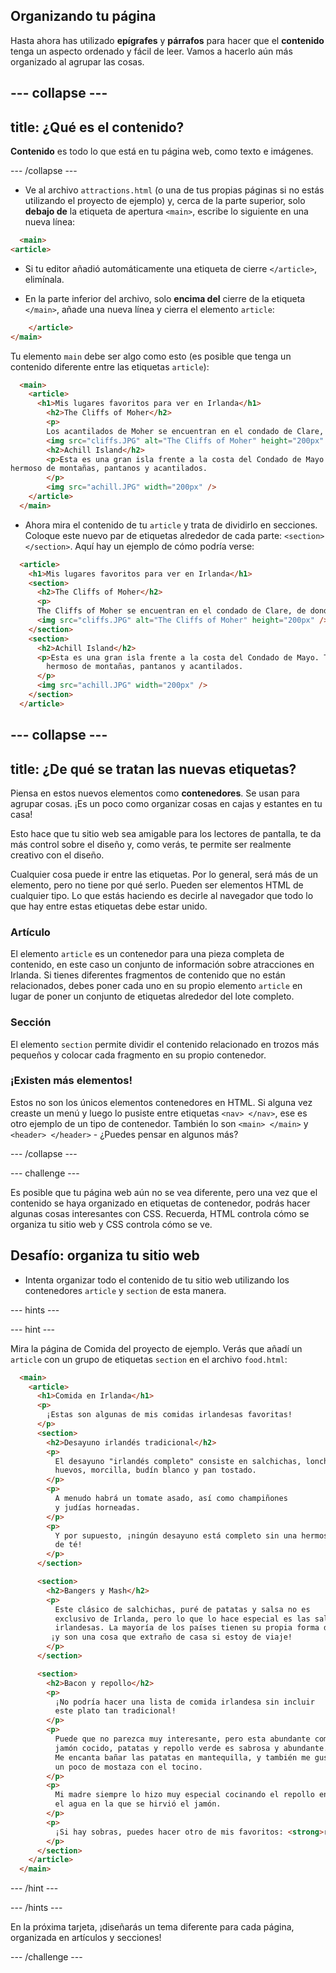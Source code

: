 ## Organizando tu página

Hasta ahora has utilizado **epígrafes** y **párrafos** para hacer que el **contenido** tenga un aspecto ordenado y fácil de leer. Vamos a hacerlo aún más organizado al agrupar las cosas.

## \--- collapse \---

## title: ¿Qué es el contenido?

**Contenido** es todo lo que está en tu página web, como texto e imágenes.

\--- /collapse \---

+ Ve al archivo `attractions.html` (o una de tus propias páginas si no estás utilizando el proyecto de ejemplo) y, cerca de la parte superior, solo **debajo de** la etiqueta de apertura `<main>`, escribe lo siguiente en una nueva línea: 

```html
  <main>
<article>
```

+ Si tu editor añadió automáticamente una etiqueta de cierre `</article>`, elimínala.

+ En la parte inferior del archivo, solo **encima del** cierre de la etiqueta `</main>`, añade una nueva línea y cierra el elemento `article`:

```html
    </article>
</main>
```

Tu elemento `main` debe ser algo como esto (es posible que tenga un contenido diferente entre las etiquetas `article`):

```html
  <main>
    <article>
      <h1>Mis lugares favoritos para ver en Irlanda</h1>
        <h2>The Cliffs of Moher</h2>
        <p>
        Los acantilados de Moher se encuentran en el condado de Clare, de donde soy. ¡Mira qué geniales son!</p>
        <img src="cliffs.JPG" alt="The Cliffs of Moher" height="200px" />
        <h2>Achill Island</h2>
        <p>Esta es una gran isla frente a la costa del Condado de Mayo. Tiene un paisaje salvaje y
hermoso de montañas, pantanos y acantilados.
        </p>
        <img src="achill.JPG" width="200px" />
    </article>
  </main>
```

+ Ahora mira el contenido de tu `article` y trata de dividirlo en secciones. Coloque este nuevo par de etiquetas alrededor de cada parte: `<section> </section>`. Aquí hay un ejemplo de cómo podría verse:

```html
  <article>
    <h1>Mis lugares favoritos para ver en Irlanda</h1>
    <section>
      <h2>The Cliffs of Moher</h2>
      <p>
      The Cliffs of Moher se encuentran en el condado de Clare, de donde soy. ¡Mira qué geniales son!</p>
      <img src="cliffs.JPG" alt="The Cliffs of Moher" height="200px" />
    </section>
    <section>
      <h2>Achill Island</h2>
      <p>Esta es una gran isla frente a la costa del Condado de Mayo. Tiene un paisaje salvaje y
        hermoso de montañas, pantanos y acantilados.
      </p>
      <img src="achill.JPG" width="200px" />
    </section>
  </article>
```

## \--- collapse \---

## title: ¿De qué se tratan las nuevas etiquetas?

Piensa en estos nuevos elementos como **contenedores**. Se usan para agrupar cosas. ¡Es un poco como organizar cosas en cajas y estantes en tu casa!

Esto hace que tu sitio web sea amigable para los lectores de pantalla, te da más control sobre el diseño y, como verás, te permite ser realmente creativo con el diseño.

Cualquier cosa puede ir entre las etiquetas. Por lo general, será más de un elemento, pero no tiene por qué serlo. Pueden ser elementos HTML de cualquier tipo. Lo que estás haciendo es decirle al navegador que todo lo que hay entre estas etiquetas debe estar unido.

### Artículo

El elemento `article` es un contenedor para una pieza completa de contenido, en este caso un conjunto de información sobre atracciones en Irlanda. Si tienes diferentes fragmentos de contenido que no están relacionados, debes poner cada uno en su propio elemento `article` en lugar de poner un conjunto de etiquetas alrededor del lote completo.

### Sección

El elemento `section` permite dividir el contenido relacionado en trozos más pequeños y colocar cada fragmento en su propio contenedor.

### ¡Existen más elementos!

Estos no son los únicos elementos contenedores en HTML. Si alguna vez creaste un menú y luego lo pusiste entre etiquetas `<nav> </nav>`, ese es otro ejemplo de un tipo de contenedor. También lo son `<main> </main>` y `<header> </header>` - ¿Puedes pensar en algunos más?

\--- /collapse \---

\--- challenge \---

Es posible que tu página web aún no se vea diferente, pero una vez que el contenido se haya organizado en etiquetas de contenedor, podrás hacer algunas cosas interesantes con CSS. Recuerda, HTML controla cómo se organiza tu sitio web y CSS controla cómo se ve.

## Desafío: organiza tu sitio web

+ Intenta organizar todo el contenido de tu sitio web utilizando los contenedores `article` y `section` de esta manera. 

\--- hints \---

\--- hint \---

Mira la página de Comida del proyecto de ejemplo. Verás que añadí un `article` con un grupo de etiquetas `section` en el archivo `food.html`:

```html
  <main>
    <article>
      <h1>Comida en Irlanda</h1>
      <p>
        ¡Estas son algunas de mis comidas irlandesas favoritas!
      </p>  
      <section>
        <h2>Desayuno irlandés tradicional</h2>
        <p>
          El desayuno "irlandés completo" consiste en salchichas, lonchas (tocino),
          huevos, morcilla, budín blanco y pan tostado.
        </p>
        <p>
          A menudo habrá un tomate asado, así como champiñones 
          y judías horneadas.
        </p>
        <p>
          Y por supuesto, ¡ningún desayuno está completo sin una hermosa taza
          de té!
        </p>
      </section>

      <section>
        <h2>Bangers y Mash</h2>
        <p>
          Este clásico de salchichas, puré de patatas y salsa no es
          exclusivo de Irlanda, pero lo que lo hace especial es las salchichas
          irlandesas. La mayoría de los países tienen su propia forma de hacer salchichas,
         ¡y son una cosa que extraño de casa si estoy de viaje!
        </p>
      </section>

      <section>
        <h2>Bacon y repollo</h2>
        <p>
          ¡No podría hacer una lista de comida irlandesa sin incluir
          este plato tan tradicional!
        </p>
        <p>
          Puede que no parezca muy interesante, pero esta abundante comida de
          jamón cocido, patatas y repollo verde es sabrosa y abundante.
          Me encanta bañar las patatas en mantequilla, y también me gusta
          un poco de mostaza con el tocino.
        </p>
        <p>
          Mi madre siempre lo hizo muy especial cocinando el repollo en
          el agua en la que se hirvió el jamón.
        </p>
        <p>
          ¡Si hay sobras, puedes hacer otro de mis favoritos: <strong>repollo frito</strong>!
        </p>
      </section>
    </article>     
  </main>
```

\--- /hint \---

\--- /hints \---

En la próxima tarjeta, ¡diseñarás un tema diferente para cada página, organizada en artículos y secciones!

\--- /challenge \---